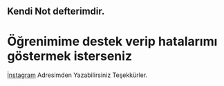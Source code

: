 ## Kendi Not defterimdir.
# Öğrenimime destek verip hatalarımı göstermek isterseniz 
<a href="https://www.instagram.com/_gunesibrahim/">İnstagram</a> Adresimden Yazabilirsiniz Teşekkürler.
